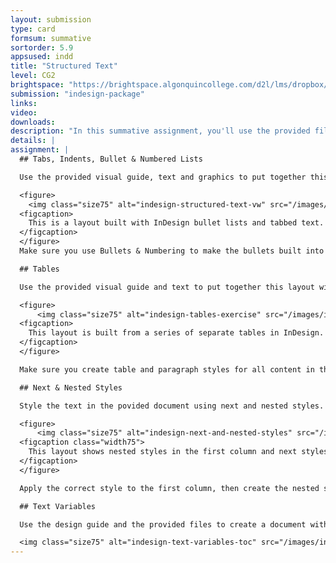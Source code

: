```yaml
---
layout: submission
type: card
formsum: summative
sortorder: 5.9
appsused: indd
title: "Structured Text"
level: CG2
brightspace: "https://brightspace.algonquincollege.com/d2l/lms/dropbox/user/folder_submit_files.d2l?db=86415&grpid=0&isprv=0&bp=0&ou=92653"
submission: "indesign-package"
links:
video: 
downloads:
description: "In this summative assignment, you'll use the provided files to build the layouts as directed."
details: |
assignment: |
  ## Tabs, Indents, Bullet & Numbered Lists

  Use the provided visual guide, text and graphics to put together this layout.

  <figure>
    <img class="size75" alt="indesign-structured-text-vw" src="/images/indesign-structured-text/indesign-structured-text-vw.jpg">
  <figcaption>
    This is a layout built with InDesign bullet lists and tabbed text.
  </figcaption>
  </figure>
  Make sure you use Bullets & Numbering to make the bullets built into a paragraph style and not typed in the text. Don't worry about getting every line break to match. We're looking for well executed styles.

  ## Tables

  Use the provided visual guide and text to put together this layout with tables.

  <figure>
      <img class="size75" alt="indesign-tables-exercise" src="/images/indesign-structured-text/indesign-tables-exercise.jpg">
  <figcaption>
    This layout is built from a series of separate tables in InDesign.
  </figcaption>
  </figure>

  Make sure you create table and paragraph styles for all content in the layout.

  ## Next & Nested Styles

  Style the text in the povided document using next and nested styles.

  <figure>
      <img class="size75" alt="indesign-next-and-nested-styles" src="/images/indesign-structured-text/indesign-next-and-nested-styles.jpg">
  <figcaption class="width75">
    This layout shows nested styles in the first column and next styles in the 2nd and 3rd columns.
  </figcaption>
  </figure>

  Apply the correct style to the first column, then create the nested style inside it. Set up next styles for columns 2 and three, then apply them automatically.

  ## Text Variables

  Use the design guide and the provided files to create a document with 3 different running headers, automatic page numbers a table of contents and live image captions.

  <img class="size75" alt="indesign-text-variables-toc" src="/images/indesign-structured-text/indesign-text-variables-toc.jpg">
---
```

